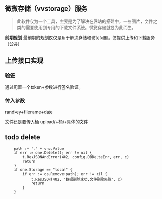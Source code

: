 ## 微微存储（vvstorage）服务
> 此软件仅为一个工具，主要是为了解决在网站的搭建中，一些图片，文件之类的需要使用到专用的下载文件系统。微微存储就是为此而生。

**前期规划**
最前期的规划仅仅是用于解决存储和访问问题。仅提供上传和下载服务（公共）

## 上传接口实现
### 验签
通过配置一个token+参数进行签名验证。

### 传入参数
randkey+filename+date

文件还是要传入桶
upload/+桶/+具体的文件

## todo delete
		path := "." + one.Value
		if err := one.Delete(); err != nil {
			t.ResJSONAndError(402, config.DBDelteErr, err, c)
			return
		}
		if one.Storage == "local" {
			if err := os.Remove(path); err != nil {
				t.ResJSON(402, "数据删除成功,文件删除失败", c)
				return
			}
		}